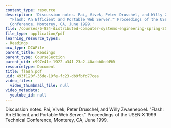 ```yaml
---
content_type: resource
description: 'Discussion notes. Pai, Vivek, Peter Druschel, and Willy Zwaenepoel.
  "Flash: An Efficient and Portable Web Server." Proceedings of the USENIX 1999 Technical
  Conference, Monterey, CA, June 1999.'
file: /courses/6-824-distributed-computer-systems-engineering-spring-2006/493f120f35de19fefc23db9fbfd77cea_flash.pdf
file_type: application/pdf
learning_resource_types:
- Readings
ocw_type: OCWFile
parent_title: Readings
parent_type: CourseSection
parent_uid: c997e41e-1922-a341-23a2-40acbb0edd90
resourcetype: Document
title: flash.pdf
uid: 493f120f-35de-19fe-fc23-db9fbfd77cea
video_files:
  video_thumbnail_file: null
video_metadata:
  youtube_id: null
---
```

Discussion notes. Pai, Vivek, Peter Druschel, and Willy Zwaenepoel. "Flash: An Efficient and Portable Web Server." Proceedings of the USENIX 1999 Technical Conference, Monterey, CA, June 1999.

